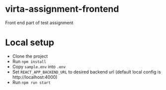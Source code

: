# virta-assignment-frontend
Front end part of test assignment

# Local setup

- Clone the project
- Run `npm install`
- Copy `sample.env` into `.env`
- Set `REACT_APP_BACKEND_URL` to desired backend url (default local config is http://localhost:4000)
- Run `npm run start`
